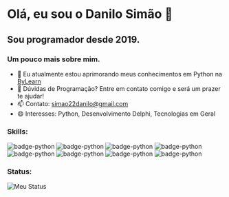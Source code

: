 # Olá, eu sou o Danilo Simão 👋
## Sou programador desde 2019.

### Um pouco mais sobre mim.

- 🔭 Eu atualmente estou aprimorando meus conhecimentos em Python na [ByLearn](https://www.bylearn.com.br) 
- 🤔 Dúvidas de Programação? Entre em contato comigo e será um prazer te ajudar!
- 📫 Contato: [simao22danilo@gmail.com](mailto:simao22danilo@gmail.com)
- 😄 Interesses: Python, Desenvolvimento Delphi, Tecnologias em Geral

### Skills:

![badge-python](https://img.shields.io/badge/Python-⭐⭐⭐-blue)
![badge-python](https://img.shields.io/badge/Python/PDF-⭐⭐⭐-red)
![badge-python](https://img.shields.io/badge/Python/Word-⭐⭐⭐-green)
![badge-python](https://img.shields.io/badge/Python/Excel-⭐⭐⭐-purple)
![badge-python](https://img.shields.io/badge/RegEx-⭐⭐⭐-brown)
![badge-python](https://img.shields.io/badge/GitHub-⭐⭐⭐-orange)
![badge-python](https://img.shields.io/badge/Delphi-⭐⭐⭐-black)
![badge-python](https://img.shields.io/badge/SQL-⭐⭐⭐-pink)

### Status:

![Meu Status](https://github-readme-stats.vercel.app/api?username=simao22danilo&show_icons=true)
